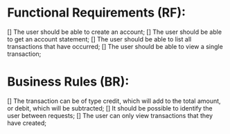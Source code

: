 # Functional Requirements (RF):

[] The user should be able to create an account;
[] The user should be able to get an account statement;
[] The user should be able to list all transactions that have occurred;
[] The user should be able to view a single transaction;

# Business Rules (BR):

[] The transaction can be of type credit, which will add to the total amount, or debit, which will be subtracted;
[] It should be possible to identify the user between requests;
[] The user can only view transactions that they have created;
